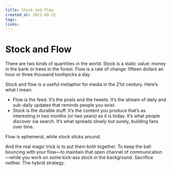 ```yaml
---
title: Stock and Flow
created_at: 2021-09-22
tags:
links:
---
```


# Stock and Flow

There are two kinds of quantities in the world. Stock is a static value: money in the bank or trees in the forest. Flow is a rate of change: fifteen dollars an hour or three thousand toothpicks a day.

Stock and flow is a useful metaphor for media in the 21st century. Here’s what I mean:

-   Flow is the feed. It’s the posts and the tweets. It’s the stream of daily and sub-daily updates that reminds people you exist.
-   Stock is the durable stuff. It’s the content you produce that’s as interesting in two months (or two years) as it is today. It’s what people discover via search. It’s what spreads slowly but surely, building fans over time.

Flow is ephemeral, while stock sticks around.

And the real magic trick is to put them both together. To keep the ball bouncing with your flow—to maintain that open channel of communication—while you work on some kick-ass stock in the background. Sacrifice neither. The hybrid strategy.